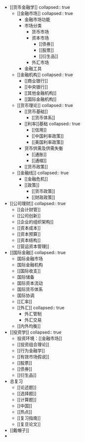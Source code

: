 - [[货币金融学]]
  collapsed:: true
	- [[金融市场]]
	  collapsed:: true
		- 金融市场功能
		- 市场分类
			- 货币市场
			- 资本市场
				- [[债券]]
				- [[股票]]
				- [[衍生品]]
			- 外汇市场
		- 金融工具
	- [[金融机构]]
	  collapsed:: true
		- [[商业银行]]
		- [[中央银行]]
		- [[其他金融机构]]
		- [[国际金融机构]]
	- [[货币理论]]
	  collapsed:: true
		- [[货币基础]]
			- [[货币体系]]
		- [[利率]]基础
		  collapsed:: true
			- [[信用]]
			- [[中国利率政策]]
			- [[美国利率政策]]
		- 货币供需及供需失衡
			- [[通胀]]
			- [[通缩]]
		- [[货币政策]]
	- [[金融线]]
	  collapsed:: true
		- [[金融危机]]
		- [[政策]]
			- [[货币政策]]
			- [[财政政策]]
- [[公司理财]]
  collapsed:: true
	- [[会计财管]]
	- [[公司创新]]
	- [[企业的组织架构]]
	- [[资本成本]]
	- [[资本预算]]
	- [[资本结构]]
	- [[营运资本管理]]
- [[国际金融]]
  collapsed:: true
	- 国际金融市场
	- 国际金融机构
	- [[国际收支]]
	- 国际储备
	- 国际资本流动
	- 国际货币体系
	- 国际协调
	- [[汇率]]
	- [[外汇]]
	  collapsed:: true
		- 外汇管制
		- 外汇交易
	- [[内外均衡]]
- [[投资学]]
  collapsed:: true
	- 投资环境：[[金融市场]]
	- [[投资组合理论]]
	- [[行为金融学]]
	- [[有效市场假说]]
	- [[股票]]
	- [[债券]]
	- [[衍生品]]
- 总复习
	- [[论述题]]
	- [[选择题]]
	- [[计算题]]
	- [[中国]]
	- [[热点]]
	- [[复习指南]]
	- [[复旦论文]]
- [[戴帽子]]
-
